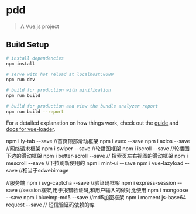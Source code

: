 # pdd

> A Vue.js project

## Build Setup

``` bash
# install dependencies
npm install

# serve with hot reload at localhost:8080
npm run dev

# build for production with minification
npm run build

# build for production and view the bundle analyzer report
npm run build --report
```

For a detailed explanation on how things work, check out the [guide](http://vuejs-templates.github.io/webpack/) and [docs for vue-loader](http://vuejs.github.io/vue-loader).

npm i ly-tab --save //首页顶部滑动框架
npm i vuex --save 
npm i axios --save //网络请求框架
npm i swiper --save //轮播图框架
npm i iscroll --save //轮播图下边的滑动框架
npm i better-scroll --save // 搜索页左右视图的滑动框架
npm i mescroll --save //下拉刷新使用的
npm i mint-ui --save
npm i vue-lazyload --save //相当于sdwebimage

//服务端
npm i svg-captcha --save //验证码框架
npm i express-session --save //session框架,用于报错验证码,和用户输入的做对比使用
npm i mongoose --save 
npm i blueimp-md5 --save //md5加密框架
npm i moment js-base64 request --save // 短信验证码依赖的库
